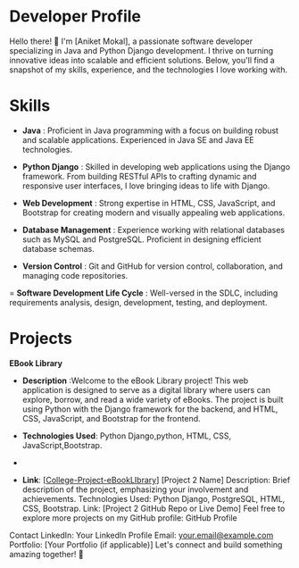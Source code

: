 # Developer Profile
Hello there! 👋 I'm [Aniket Mokal], a passionate software developer specializing in Java and Python Django development. I thrive on turning innovative ideas into scalable and efficient solutions. Below, you'll find a snapshot of my skills, experience, and the technologies I love working with.

# Skills
- **Java** : Proficient in Java programming with a focus on building robust and scalable applications. Experienced in Java SE and Java EE technologies.

- **Python Django** : Skilled in developing web applications using the Django framework. From building RESTful APIs to crafting dynamic and responsive user interfaces, I love bringing ideas to life with Django.

- **Web Development** : Strong expertise in HTML, CSS, JavaScript, and Bootstrap for creating modern and visually appealing web applications.

- **Database Management** : Experience working with relational databases such as MySQL and PostgreSQL. Proficient in designing efficient database schemas.

- **Version Control** : Git and GitHub for version control, collaboration, and managing code repositories.

= **Software Development Life Cycle** : Well-versed in the SDLC, including requirements analysis, design, development, testing, and deployment.

# Projects
**EBook Library**

- **Description** :Welcome to the eBook Library project! This web application is designed to serve as a digital library where users can explore, borrow, and read a wide variety of eBooks. The project is built using Python with the Django framework for the backend, and HTML, CSS, JavaScript, and Bootstrap for the frontend.
  
- **Technologies Used**: Python Django,python, HTML, CSS, JavaScript,Bootstrap.
- 
- **Link**: [[College-Project-eBookLIbrary](https://github.com/mokal2002/College-Project-eBookLIbrary)]
[Project 2 Name]
Description: Brief description of the project, emphasizing your involvement and achievements.
Technologies Used: Python Django, PostgreSQL, HTML, CSS, Bootstrap.
Link: [Project 2 GitHub Repo or Live Demo]
Feel free to explore more projects on my GitHub profile: GitHub Profile

Contact
LinkedIn: Your LinkedIn Profile
Email: your.email@example.com
Portfolio: [Your Portfolio (if applicable)]
Let's connect and build something amazing together! 🚀
